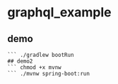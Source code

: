 # graphql_example
## demo
``` chmod +x gradlew
``` ./gradlew bootRun
## demo2
``` chmod +x mvnw
``` ./mvnw spring-boot:run

